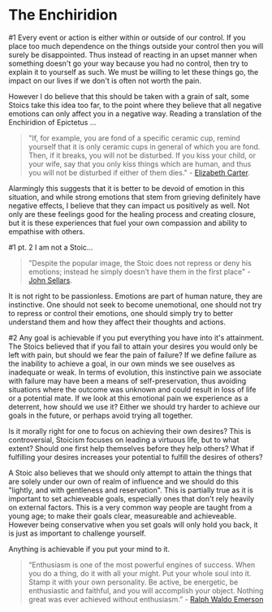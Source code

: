 # The Enchiridion

[Carter]: http://classics.mit.edu/Epictetus/epicench.html
[Sellars]: http://blogs.exeter.ac.uk/stoicismtoday/what-is-stoicism/
[Emerson]: http://en.wikipedia.org/wiki/Ralph_Waldo_Emerson

#1
Every event or action is either within or outside of our control. If you place too much dependence on the things outside your control then you will surely be disappointed. Thus instead of reacting in an upset manner when something doesn't go your way because you had no control, then try to explain it to yourself as such. We must be willing to let these things go, the impact on our lives if we don't is often not worth the pain.

However I do believe that this should be taken with a grain of salt, some Stoics take this idea too far, to the point where they believe that all negative emotions can only affect you in a negative way. 
Reading a translation of the Enchiridion of Epictetus ...

>"If, for example, you are fond of a specific ceramic cup, remind yourself that it is only ceramic cups in general of which you are fond. Then, if it breaks, you will not be disturbed. If you kiss your child, or your wife, say that you only kiss things which are human, and thus you will not be disturbed if either of them dies." - [Elizabeth Carter][Carter].

Alarmingly this suggests that it is better to be devoid of emotion in this situation, and while strong emotions that stem from grieving definitely have negative effects, I believe that they can impact us positively as well. Not only are these feelings good for the healing process and creating closure, but it is these experiences that fuel your own compassion and ability to empathise with others.

#1 pt. 2
I am not a Stoic...
>"Despite the popular image, the Stoic does not repress or deny his emotions; instead he simply doesn’t have them in the first place" - [John Sellars][Sellars].

It is not right to be passionless. Emotions are part of human nature, they are instinctive. One should not seek to become unemotional, one should not try to repress or control their emotions, one should simply try to better understand them and how they affect their thoughts and actions.

#2 
Any goal is achievable if you put everything you have into it's attainment. The Stoics believed that if you fail to attain your desires you would only be left with pain, but should we fear the pain of failure? If we define failure as the inability to achieve a goal, in our own minds we see ouselves as inadequate or weak. In terms of evolution, this instinctive pain we associate with failure may have been a means of self-preservation, thus avoiding situations where the outcome was unknown and could result in loss of life or a potential mate. If we look at this emotional pain we experience as a deterrent, how should we use it? Either we should try harder to achieve our goals in the future, or perhaps avoid trying all together.

Is it morally right for one to focus on achieving their own desires? This is controversial, Stoicism focuses on leading a virtuous life, but to what extent? Should one first help themselves before they help others? What if fulfilling your desires increases your potential to fulfill the desires of others? 

A Stoic also believes that we should only attempt to attain the things that are solely under our own of realm of influence and we should do this "lightly, and with gentleness and reservation". This is partially true as it is important to set achieveable goals, especially ones that don't rely heavily on external factors. This is a very common way people are taught from a young age; to make their goals clear, measureable and achieveable. However being conservative when you set goals will only hold you back, it is just as important to challenge yourself.

Anything is achievable if you put your mind to it.

>“Enthusiasm is one of the most powerful engines of success. When you do a thing, do it with all your might. Put your whole soul into it. Stamp it with your own personality. Be active, be energetic, be enthusiastic and faithful, and you will accomplish your object. Nothing great was ever achieved without enthusiasm.” - [Ralph Waldo Emerson][Emerson]
